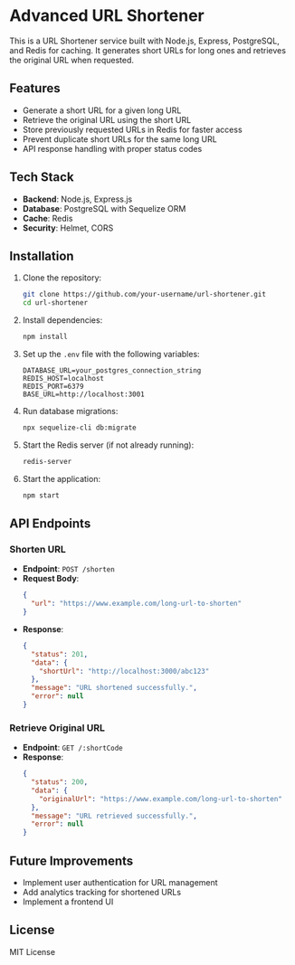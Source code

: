 # Advanced URL Shortener

This is a URL Shortener service built with Node.js, Express, PostgreSQL, and Redis for caching. It generates short URLs for long ones and retrieves the original URL when requested.

## Features
- Generate a short URL for a given long URL
- Retrieve the original URL using the short URL
- Store previously requested URLs in Redis for faster access
- Prevent duplicate short URLs for the same long URL
- API response handling with proper status codes

## Tech Stack
- **Backend**: Node.js, Express.js
- **Database**: PostgreSQL with Sequelize ORM
- **Cache**: Redis
- **Security**: Helmet, CORS

## Installation

1. Clone the repository:
   ```sh
   git clone https://github.com/your-username/url-shortener.git
   cd url-shortener
   ```

2. Install dependencies:
   ```sh
   npm install
   ```

3. Set up the `.env` file with the following variables:
   ```env
   DATABASE_URL=your_postgres_connection_string
   REDIS_HOST=localhost
   REDIS_PORT=6379
   BASE_URL=http://localhost:3001
   ```

4. Run database migrations:
   ```sh
   npx sequelize-cli db:migrate
   ```

5. Start the Redis server (if not already running):
   ```sh
   redis-server
   ```

6. Start the application:
   ```sh
   npm start
   ```

## API Endpoints

### Shorten URL
- **Endpoint**: `POST /shorten`
- **Request Body**:
  ```json
  {
    "url": "https://www.example.com/long-url-to-shorten"
  }
  ```
- **Response**:
  ```json
  {
    "status": 201,
    "data": {
      "shortUrl": "http://localhost:3000/abc123"
    },
    "message": "URL shortened successfully.",
    "error": null
  }
  ```

### Retrieve Original URL
- **Endpoint**: `GET /:shortCode`
- **Response**:
  ```json
  {
    "status": 200,
    "data": {
      "originalUrl": "https://www.example.com/long-url-to-shorten"
    },
    "message": "URL retrieved successfully.",
    "error": null
  }
  ```

## Future Improvements
- Implement user authentication for URL management
- Add analytics tracking for shortened URLs
- Implement a frontend UI

## License
MIT License
